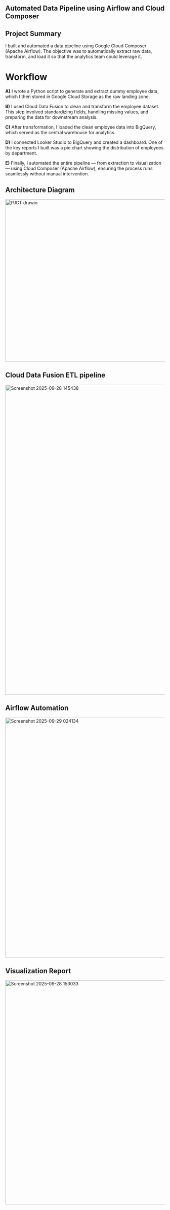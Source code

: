 ## Automated Data Pipeline using Airflow and Cloud Composer
## Project Summary


I built and automated a data pipeline using Google Cloud Composer (Apache Airflow). The objective was to automatically extract raw data, transform, and load it so that the analytics team could leverage it.


# Workflow

**A)** I wrote a Python script to generate and extract dummy employee data, which I then stored in Google Cloud Storage as the raw landing zone.


**B)** I used Cloud Data Fusion to clean and transform the employee dataset. This step involved standardizing fields, handling missing values, and preparing the data for downstream analysis.



**C)** After transformation, I loaded the clean employee data into BigQuery, which served as the central warehouse for analytics.


**D)** I connected Looker Studio to BigQuery and created a dashboard. One of the key reports I built was a pie chart showing the distribution of employees by department.


**E)** Finally, I automated the entire pipeline — from extraction to visualization — using Cloud Composer (Apache Airflow), ensuring the process runs seamlessly without manual intervention.



## Architecture Diagram

<img width="929" height="512" alt="PJCT drawio" src="https://github.com/user-attachments/assets/01a082fb-c152-4aad-ad07-541394a17079" />





## Cloud Data Fusion ETL pipeline




<img width="1920" height="976" alt="Screenshot 2025-09-28 145438" src="https://github.com/user-attachments/assets/8a7c7736-552d-463a-9818-d0a40e77edbf" />


## Airflow Automation 


<img width="1700" height="756" alt="Screenshot 2025-09-29 024134" src="https://github.com/user-attachments/assets/8d1d4dd0-0e13-46a8-93b0-3682aa38e511" />



## Visualization Report

<img width="1175" height="706" alt="Screenshot 2025-09-28 153033" src="https://github.com/user-attachments/assets/95e3a713-a417-4664-8131-b098befb5533" />

